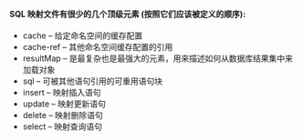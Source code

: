 #### SQL 映射文件有很少的几个顶级元素 (按照它们应该被定义的顺序):
- cache – 给定命名空间的缓存配置
- cache-ref – 其他命名空间缓存配置的引用
- resultMap – 是最复杂也是最强大的元素，用来描述如何从数据库结果集中来加载对象
- sql – 可被其他语句引用的可重用语句块
- insert – 映射插入语句
- update – 映射更新语句
- delete – 映射删除语句
- select – 映射查询语句

